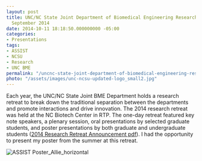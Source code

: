 ```yaml
---
layout: post
title: UNC/NC State Joint Department of Biomedical Engineering Research Retreat -
  September 2014
date: 2014-10-11 18:18:50.000000000 -05:00
categories:
- Presentations
tags:
- ASSIST
- NCSU
- Research
- UNC BME
permalink: "/uncnc-state-joint-department-of-biomedical-engineering-research-retreat-september-2014/"
photo: "/assets/images/unc-ncsu-updated-logo_small2.jpg"
---
```

Each year, the UNC/NC State Joint BME Department holds a research retreat to break down the traditional separation between the departments and promote interactions and drive innovation. The 2014 research retreat was held at the NC Biotech Center in RTP. The one-day retreat featured key note speakers, a plenary session, oral presentations by selected graduate students, and poster presentations by both graduate and undergraduate students <!--more-->([2014 Research Retreat Announcement pdf](/assets/pdfs/2014-research-retreat-announcement.pdf)). I had the opportunity to present my poster from the summer at this retreat.

![ASSIST Poster_Allie_horizontal]( /assets/images/assist-poster_allie_horizontal.jpg)
